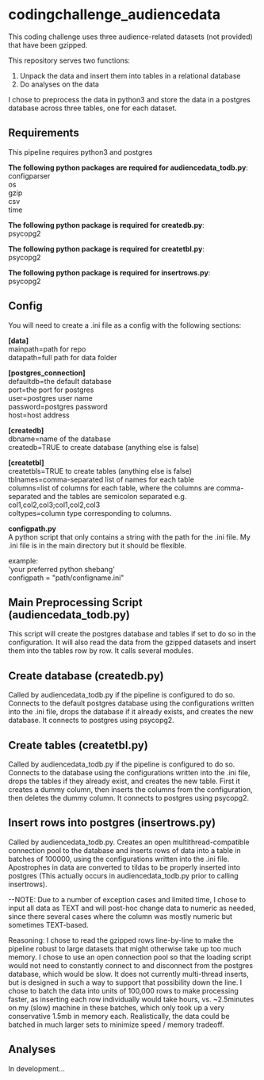 # codingchallenge_audiencedata
This coding challenge uses three audience-related datasets (not provided) that have been gzipped.  

This repository serves two functions:  
1. Unpack the data and insert them into tables in a relational database  
2. Do analyses on the data  

I chose to preprocess the data in python3 and store the data in a postgres database across three tables, one for each dataset.  

## Requirements
This pipeline requires python3 and postgres  

**The following python packages are required for audiencedata_todb.py**:  
configparser  
os  
gzip  
csv  
time  

**The following python package is required for createdb.py**:  
psycopg2  

**The following python package is required for createtbl.py**:  
psycopg2 
 
**The following python package is required for insertrows.py**:  
psycopg2    


## Config
You will need to create a .ini file as a config with the following sections:

**[data]**  
mainpath=path for repo  
datapath=full path for data folder  

**[postgres_connection]**  
defaultdb=the default database  
port=the port for postgres  
user=postgres user name  
password=postgres password  
host=host address  

**[createdb]**  
dbname=name of the database  
createdb=TRUE to create database (anything else is false)  

**[createtbl]**  
createtbls=TRUE to create tables (anything else is false)  
tblnames=comma-separated list of names for each table  
columns=list of columns for each table, where the columns are comma-separated and the tables are semicolon separated e.g. col1,col2,col3;col1,col2,col3  
coltypes=column type corresponding to columns.
   
**configpath.py**  
A python script that only contains a string with the path for the .ini file. My .ini file is in the main directory but it should be flexible.

example:  
'your preferred python shebang'  
configpath = "path/configname.ini"  

## Main Preprocessing Script (audiencedata_todb.py)  
This script will create the postgres database and tables if set to do so in the configuration. It will also read the data from the gzipped datasets and insert them into the tables row by row. It calls several modules.  

## Create database (createdb.py)  
Called by audiencedata_todb.py if the pipeline is configured to do so. Connects to the default postgres database using the configurations written into the .ini file, drops the database if it already exists, and creates the new database. It connects to postgres using psycopg2.  

## Create tables (createtbl.py)  
Called by audiencedata_todb.py if the pipeline is configured to do so. Connects to the database using the configurations written into the .ini file, drops the tables if they already exist, and creates the new table. First it creates a dummy column, then inserts the columns from the configuration, then deletes the dummy column. It connects to postgres using psycopg2.  

## Insert rows into postgres (insertrows.py)  
Called by audiencedata_todb.py. Creates an open multithread-compatible connection pool to the database and inserts rows of data into a table in batches of 100000, using the configurations written into the .ini file. Apostrophes in data are converted to tildas to be properly inserted into postgres (This actually occurs in audiencedata_todb.py prior to calling insertrows).  

--NOTE: Due to a number of exception cases and limited time, I chose to input all data as TEXT and will post-hoc change data to numeric as needed, since there several cases where the column was mostly numeric but sometimes TEXT-based. 

Reasoning: I chose to read the gzipped rows line-by-line to make the pipeline robust to large datasets that might otherwise take up too much memory. I chose to use an open connection pool so that the loading script would not need to constantly connect to and disconnect from the postgres database, which would be slow. It does not currently multi-thread inserts, but is designed in such a way to support that possibility down the line. I chose to batch the data into units of 100,000 rows to make processing faster, as inserting each row individually would take hours, vs. ~2.5minutes on my (slow) machine in these batches, which only took up a very conservative 1.5mb in memory each. Realistically, the data could be batched in much larger sets to minimize speed / memory tradeoff.  

## Analyses  
In development...  